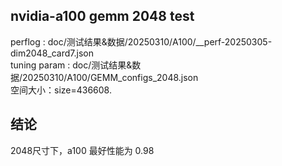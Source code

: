 ## nvidia-a100 gemm 2048 test
perflog : doc/测试结果&数据/20250310/A100/__perf-20250305-dim2048_card7.json   
tuning param : doc/测试结果&数据/20250310/A100/GEMM_configs_2048.json   
空间大小：size=436608.
## 结论
2048尺寸下，a100 最好性能为 0.98
